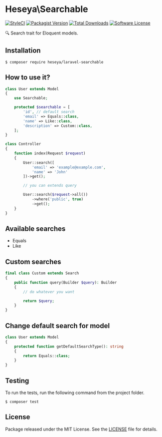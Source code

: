 # Heseya\Searchable


[![StyleCI](https://github.styleci.io/repos/286227561/shield?branch=master)](https://github.styleci.io/repos/286227561)
[![Packagist Version](https://img.shields.io/packagist/v/heseya/laravel-searchable.svg?style=flat-square)](https://packagist.org/packages/league/flysystem)
[![Total Downloads](https://img.shields.io/packagist/dt/heseya/laravel-searchable.svg?style=flat-square)](https://packagist.org/packages/league/flysystem)
[![Software License](https://img.shields.io/badge/license-MIT-brightgreen.svg?style=flat-square)](LICENSE)

🔍 Search trait for Eloquent models.

## Installation
```
$ composer require heseya/laravel-searchable
```

## How to use it?
```php
class User extends Model
{
    use Searchable;

    protected $searchable = [
        'id', // default search
        'email' => Equals::class,
        'name' => Like::class,
        'description' => Custom::class,
    ];
}
```

```php
class Controller
{
    function index(Request $request)
    {
        User::search([
            'email' => 'example@example.com',
            'name' => 'John'
        ])->get();

        // you can extends query

        User::search($request->all())
            ->where('public', true)
            ->get();
    }
}
```

## Available searches
- Equals
- Like

## Custom searches
```php
final class Custom extends Search
{
    public function query(Builder $query): Builder
    {
        // do whatever you want

        return $query;
    }
}

```

## Change default search for model
```php
class User extends Model
{
    protected function getDefaultSearchType(): string
    {
        return Equals::class;
    }
}
```

## Testing
To run the tests, run the following command from the project folder.

```
$ composer test
```

## License
Package released under the MIT License.
See the [LICENSE](https://github.com/heseya/laravel-searchable/blob/master/LICENSE) file for details.
